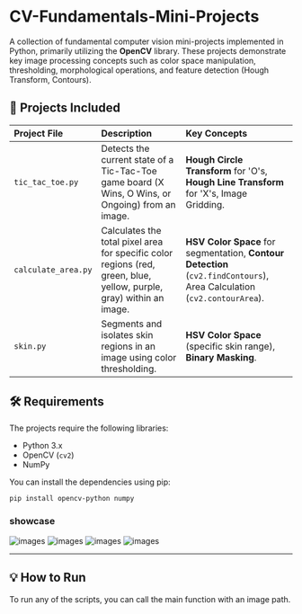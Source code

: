 # CV-Fundamentals-Mini-Projects

A collection of fundamental computer vision mini-projects implemented in Python, primarily utilizing the **OpenCV** library. These projects demonstrate key image processing concepts such as color space manipulation, thresholding, morphological operations, and feature detection (Hough Transform, Contours).

## 🚀 Projects Included

| Project File | Description | Key Concepts |
| :--- | :--- | :--- |
| `tic_tac_toe.py` | Detects the current state of a Tic-Tac-Toe game board (X Wins, O Wins, or Ongoing) from an image. | **Hough Circle Transform** for 'O's, **Hough Line Transform** for 'X's, Image Gridding. |
| `calculate_area.py` | Calculates the total pixel area for specific color regions (red, green, blue, yellow, purple, gray) within an image. | **HSV Color Space** for segmentation, **Contour Detection** (`cv2.findContours`), Area Calculation (`cv2.contourArea`). |
| `skin.py` | Segments and isolates skin regions in an image using color thresholding. | **HSV Color Space** (specific skin range), **Binary Masking**. |

## 🛠️ Requirements

The projects require the following libraries:
-   Python 3.x
-   OpenCV (`cv2`)
-   NumPy

You can install the dependencies using pip:
```bash
pip install opencv-python numpy
````

### showcase

![images](https://github.com/MahdisSep/CV-Fundamentals-Mini-Projects/blob/main/calculate_area/chale.png)
![images](https://github.com/MahdisSep/CV-Fundamentals-Mini-Projects/blob/main/detect%20skin/initial2/initial/skin%20Detected/image_one.png)
![images](https://github.com/MahdisSep/CV-Fundamentals-Mini-Projects/blob/main/detect%20skin/initial2/initial/skin%20Detected/image_three.png)
![images](https://github.com/MahdisSep/CV-Fundamentals-Mini-Projects/blob/main/tic_tac_toe/initial/Data/O%20Wins.png)

-----

## 💡 How to Run

To run any of the scripts, you can call the main function with an image path.


